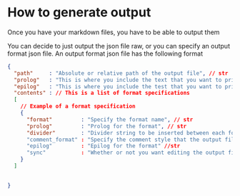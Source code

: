 # How to generate output

Once you have your markdown files, you have to be able to output them

You can decide to just output the json file raw, or you can specify an output format json file.
An output format json file has the following format
```json
{
  "path"     : "Absolute or relative path of the output file", // str
  "prolog"   : "This is where you include the text that you want to print at the top of the file", // str
  "epilog"   : "This is where you include the test that you want to print at the bottom of the file", // str
  "contents" : // This is a list of format specifications
  [
    // Example of a format specification
    {
      "format"         : "Specify the format name", // str
      "prolog"         : "Prolog for the format", // str
      "divider"        : "Divider string to be inserted between each format" // str
      "comment_format" : "Specify the comment style that the output file has, so that the actual output hides the hash and everything. This string should include @!content!@ to specify where the commented text should go. For example, in c it would be \/\/@!content!@" // str
      "epilog"         : "Epilog for the format" //str
      "sync"           : "Whether or not you want editing the output file to make changes to the original definition."  // ** bool
    }
  ]

  
}
```


